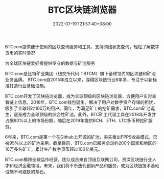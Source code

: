 ﻿---
weight: 
title: "BTC区块链浏览器"
description: "BTCcom提供便于使用的区块查询服务和工具，支持网络状态查询，轻松了解数字货币的实时情况"
date: 2022-07-19T21:57:40+08:00
lastmod: 2022-07-19T16:45:40+08:00
draft: false
authors: ["MineW"]
featuredImage: "btcqukuailianliulanqi.jpg"
link: "https://explorer.btc.com/zh-CN"
tags: ["区块链浏览器","BTC区块链浏览器"]
categories: ["navigation"]
navigation: ["区块链浏览器"]
lightgallery: true
toc: true
pinned: false
recommend: false
recommend1: false
---
BTCcom提供便于使用的区块查询服务和工具，支持网络状态查询，轻松了解数字货币的实时情况

为全球区块链爱好者提供专业的数据与矿池服务

BTC.com是比特矿业集团（纽交所代码：BTCM）旗下全球领先的区块链和矿池业务品牌。 BTC.com自2015年成立以来，深耕区块链行业6年多，专注于以新标准打造行业基础设施。

BTC.com开发了区块链浏览器，成为全球顶级的区块链浏览器，方便用户实时查看链上信息。2016年，BTC.com钱包诞生，解决了用户对数字资产存储的担忧，吸引了全球超过100万的用户。同年，为满足矿工的挖矿需求，BTC.com矿池诞生，逐渐成为全球顶级的综合性矿池。此外，BTC矿工代理工具在2018年开发并占据90%以上的市场份额，随后在2019年提供BCH、ETH、LTC多币种挖矿服务。

6年来，BTC.com是第一个在Github上开源的矿池，率先推出FPPS收益模式，已被95%以上的矿池采用。截至目前，BTC.com已服务全球约200个国家和地区的10万多名矿工，累计生产数字货币超过100亿美元。

BTC.com横跨全球运作经营，团队成员来自顶级互联网公司、资深区块链行业人才和经济金融领域。未来，我们将不断迭代创新产品和服务，成为区块链技术基础设施不可或缺的基石。